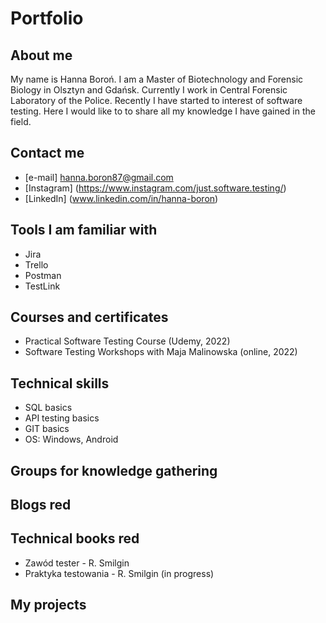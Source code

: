 # Portfolio

## About me
My name is Hanna Boroń. I am a Master of Biotechnology and Forensic Biology in Olsztyn and Gdańsk. Currently I work in Central Forensic Laboratory of the Police. Recently I have started to interest of software testing. Here I would like to to share all my knowledge I have gained in the field.

## Contact me
* [e-mail] hanna.boron87@gmail.com
* [Instagram] (https://www.instagram.com/just.software.testing/)
* [LinkedIn] (www.linkedin.com/in/hanna-boron)

## Tools I am familiar with
* Jira
* Trello
* Postman
* TestLink

## Courses and certificates
* Practical Software Testing Course (Udemy, 2022)
* Software Testing Workshops with Maja Malinowska (online, 2022)

## Technical skills
* SQL basics
* API testing basics
* GIT basics
* OS: Windows, Android

## Groups for knowledge gathering

## Blogs red

## Technical books red
* Zawód tester - R. Smilgin
* Praktyka testowania - R. Smilgin (in progress)

## My projects
